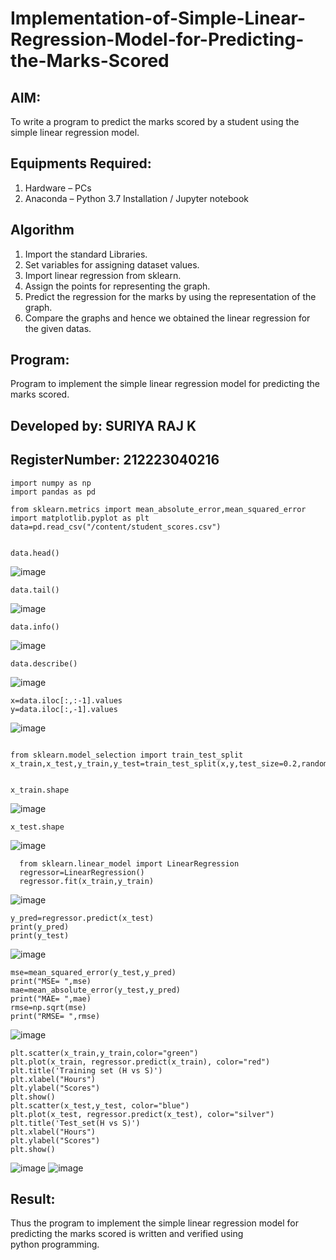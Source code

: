 # Implementation-of-Simple-Linear-Regression-Model-for-Predicting-the-Marks-Scored

## AIM:
To write a program to predict the marks scored by a student using the simple linear regression model.

## Equipments Required:
1. Hardware – PCs
2. Anaconda – Python 3.7 Installation / Jupyter notebook

## Algorithm
1. Import the standard Libraries.
2. Set variables for assigning dataset values.
3. Import linear regression from sklearn.
4. Assign the points for representing the graph.
5. Predict the regression for the marks by using the representation of the graph.
6. Compare the graphs and hence we obtained the linear regression for the given datas. 

## Program:

Program to implement the simple linear regression model for predicting the marks scored.
## Developed by: SURIYA RAJ K
## RegisterNumber:  212223040216


```
import numpy as np
import pandas as pd

from sklearn.metrics import mean_absolute_error,mean_squared_error
import matplotlib.pyplot as plt
data=pd.read_csv("/content/student_scores.csv")


data.head()
```
![image](https://github.com/user-attachments/assets/8b041b46-aa0f-4eb9-85f6-c3e8424b18ad)
```
data.tail()
```
![image](https://github.com/user-attachments/assets/d060cf89-d3ee-4875-82b3-ee637d825d17)
```
data.info()
```
![image](https://github.com/user-attachments/assets/1347b13e-d5ad-4225-8548-4d1a1646fbde)
```
data.describe()
```
![image](https://github.com/user-attachments/assets/4dd1d0ba-8b09-4906-bf7a-e703b090634a)
```
x=data.iloc[:,:-1].values
y=data.iloc[:,-1].values
```
![image](https://github.com/user-attachments/assets/f8990d90-0028-469f-b76c-6ed6989752fc)
```

from sklearn.model_selection import train_test_split
x_train,x_test,y_train,y_test=train_test_split(x,y,test_size=0.2,random_state=0)


x_train.shape
```
![image](https://github.com/user-attachments/assets/8b828d10-6cce-40b5-9c4d-6e1cadbde288)
```
x_test.shape
```
![image](https://github.com/user-attachments/assets/da3b4773-1f77-42bb-bd12-c07a86b05ff4)
```
  from sklearn.linear_model import LinearRegression
  regressor=LinearRegression()
  regressor.fit(x_train,y_train)
```
![image](https://github.com/user-attachments/assets/106c2bb4-3e13-4484-a303-83a5341a4da1)
```
y_pred=regressor.predict(x_test)
print(y_pred)
print(y_test)
```
![image](https://github.com/user-attachments/assets/3fb0935f-fe2d-46dd-a7ba-4c6c53b65535)
```
mse=mean_squared_error(y_test,y_pred)
print("MSE= ",mse)
mae=mean_absolute_error(y_test,y_pred)
print("MAE= ",mae)
rmse=np.sqrt(mse)
print("RMSE= ",rmse)
```
![image](https://github.com/user-attachments/assets/a7a33bb9-fa9f-4832-a627-b4012d7adaa9)
```
plt.scatter(x_train,y_train,color="green")
plt.plot(x_train, regressor.predict(x_train), color="red")
plt.title('Training set (H vs S)')
plt.xlabel("Hours")
plt.ylabel("Scores")
plt.show()
plt.scatter(x_test,y_test, color="blue")
plt.plot(x_test, regressor.predict(x_test), color="silver")
plt.title('Test_set(H vs S)')
plt.xlabel("Hours")
plt.ylabel("Scores")
plt.show()
```

![image](https://github.com/user-attachments/assets/0b96177d-c399-4105-af42-7d829e9514aa)
![image](https://github.com/user-attachments/assets/392464da-22f2-4e6f-a358-56985f7aefba)
## Result:
Thus the program to implement the simple linear regression model for predicting the marks scored is written and verified using python programming.
